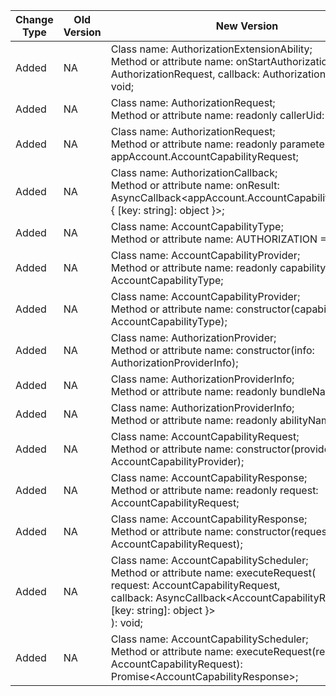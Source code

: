 | Change Type | Old Version | New Version | d.ts File |
| ---- | ------ | ------ | -------- |
|Added|NA|Class name: AuthorizationExtensionAbility;<br>Method or attribute name: onStartAuthorization(request: AuthorizationRequest, callback: AuthorizationCallback): void;|@ohos.account.appAccount.AuthorizationExtensionAbility.d.ts|
|Added|NA|Class name: AuthorizationRequest;<br>Method or attribute name: readonly callerUid: number;|@ohos.account.appAccount.AuthorizationExtensionAbility.d.ts|
|Added|NA|Class name: AuthorizationRequest;<br>Method or attribute name: readonly parameters: appAccount.AccountCapabilityRequest;|@ohos.account.appAccount.AuthorizationExtensionAbility.d.ts|
|Added|NA|Class name: AuthorizationCallback;<br>Method or attribute name: onResult: AsyncCallback\<appAccount.AccountCapabilityResponse, { [key: string]: object }>;|@ohos.account.appAccount.AuthorizationExtensionAbility.d.ts|
|Added|NA|Class name: AccountCapabilityType;<br>Method or attribute name: AUTHORIZATION = 1|@ohos.account.appAccount.d.ts|
|Added|NA|Class name: AccountCapabilityProvider;<br>Method or attribute name: readonly capabilityType: AccountCapabilityType;|@ohos.account.appAccount.d.ts|
|Added|NA|Class name: AccountCapabilityProvider;<br>Method or attribute name: constructor(capabilityType: AccountCapabilityType);|@ohos.account.appAccount.d.ts|
|Added|NA|Class name: AuthorizationProvider;<br>Method or attribute name: constructor(info: AuthorizationProviderInfo);|@ohos.account.appAccount.d.ts|
|Added|NA|Class name: AuthorizationProviderInfo;<br>Method or attribute name: readonly bundleName: string;|@ohos.account.appAccount.d.ts|
|Added|NA|Class name: AuthorizationProviderInfo;<br>Method or attribute name: readonly abilityName: string;|@ohos.account.appAccount.d.ts|
|Added|NA|Class name: AccountCapabilityRequest;<br>Method or attribute name: constructor(provider: AccountCapabilityProvider);|@ohos.account.appAccount.d.ts|
|Added|NA|Class name: AccountCapabilityResponse;<br>Method or attribute name: readonly request: AccountCapabilityRequest;|@ohos.account.appAccount.d.ts|
|Added|NA|Class name: AccountCapabilityResponse;<br>Method or attribute name: constructor(request: AccountCapabilityRequest);|@ohos.account.appAccount.d.ts|
|Added|NA|Class name: AccountCapabilityScheduler;<br>Method or attribute name: executeRequest(<br>      request: AccountCapabilityRequest,<br>      callback: AsyncCallback\<AccountCapabilityResponse, { [key: string]: object }><br>    ): void;|@ohos.account.appAccount.d.ts|
|Added|NA|Class name: AccountCapabilityScheduler;<br>Method or attribute name: executeRequest(request: AccountCapabilityRequest): Promise\<AccountCapabilityResponse>;|@ohos.account.appAccount.d.ts|
